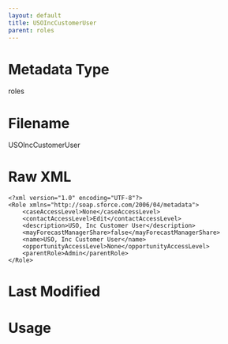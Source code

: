 ```yaml
---
layout: default
title: USOIncCustomerUser
parent: roles
---
```

# Metadata Type
roles


# Filename 
USOIncCustomerUser


# Raw XML
```
<?xml version="1.0" encoding="UTF-8"?>
<Role xmlns="http://soap.sforce.com/2006/04/metadata">
    <caseAccessLevel>None</caseAccessLevel>
    <contactAccessLevel>Edit</contactAccessLevel>
    <description>USO, Inc Customer User</description>
    <mayForecastManagerShare>false</mayForecastManagerShare>
    <name>USO, Inc Customer User</name>
    <opportunityAccessLevel>None</opportunityAccessLevel>
    <parentRole>Admin</parentRole>
</Role>
```


# Last Modified


# Usage

